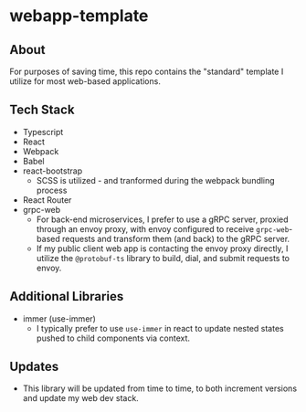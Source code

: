 # webapp-template

## About

For purposes of saving time, this repo contains the "standard" template I utilize for most web-based applications.

## Tech Stack

- Typescript
- React
- Webpack
- Babel
- react-bootstrap
  - SCSS is utilized - and tranformed during the webpack bundling process
- React Router
- grpc-web
  - For back-end microservices, I prefer to use a gRPC server, proxied through an envoy proxy, with envoy configured to receive `grpc-web`-based requests and transform them (and back) to the gRPC server.
  - If my public client web app is contacting the envoy proxy directly, I utilize the `@protobuf-ts` library to build, dial, and submit requests to envoy.

## Additional Libraries

- immer (use-immer)
  - I typically prefer to use `use-immer` in react to update nested states pushed to child components via context.

## Updates

- This library will be updated from time to time, to both increment versions and update my web dev stack.